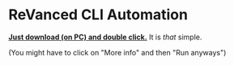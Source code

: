 # ReVanced CLI Automation


[**Just download (on PC) and double click.**](https://github.com/taku-nm/auto-cli/releases/download/v1.35/auto-cli-v1.35.bat) It is *that* simple.


(You might have to click on "More info" and then "Run anyways")
